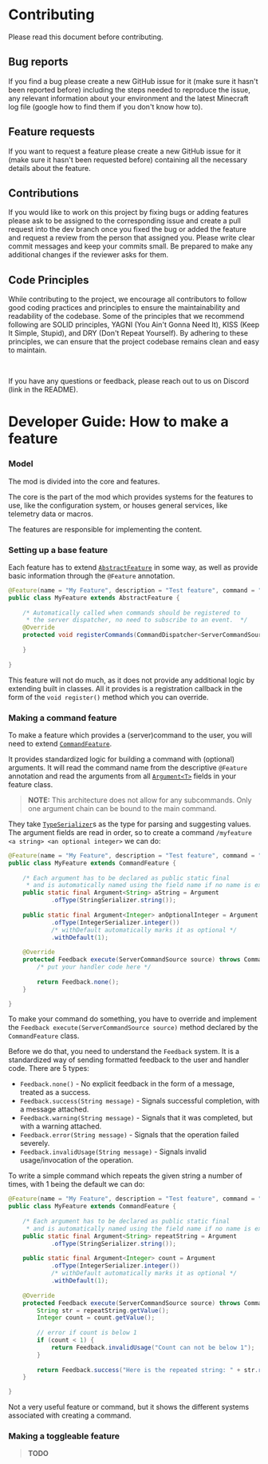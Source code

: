 # Contributing
Please read this document before contributing.

## Bug reports
If you find a bug please create a new GitHub issue for it (make sure it hasn't been reported before) including the steps needed to reproduce the issue, any relevant information about your environment and the latest Minecraft log file (google how to find them if you don't know how to).

## Feature requests
If you want to request a feature please create a new GitHub issue for it (make sure it hasn't been requested before) containing all the necessary details about the feature.

## Contributions
If you would like to work on this project by fixing bugs or adding features please ask to be assigned to the corresponding issue and create a pull request into the dev branch once you fixed the bug or added the feature and request a review from the person that assigned you. Please write clear commit messages and keep your commits small. Be prepared to make any additional changes if the reviewer asks for them.

## Code Principles
While contributing to the project, we encourage all contributors to follow good coding practices and principles to ensure the maintainability and readability of the codebase. Some of the principles that we recommend following are SOLID principles, YAGNI (You Ain't Gonna Need It), KISS (Keep It Simple, Stupid), and DRY (Don't Repeat Yourself). By adhering to these principles, we can ensure that the project codebase remains clean and easy to maintain.

<br>

If you have any questions or feedback, please reach out to us on Discord (link in the README).

# Developer Guide: How to make a feature

### Model
The mod is divided into the core and features.

The core  is the part of the mod which provides systems for
the features  to use, like the configuration system, or
houses general services, like telemetry data or macros.

The features are responsible for implementing the content.

### Setting up a base feature
Each feature has to extend [`AbstractFeature`](src/main/java/com/domain/redstonetools/features/AbstractFeature.java) in some way,
as well as provide basic information through the `@Feature` annotation.

```java
@Feature(name = "My Feature", description = "Test feature", command = "" /* this option is useless unless you extend CommandFeature */)
public class MyFeature extends AbstractFeature {
    
    /* Automatically called when commands should be registered to 
     * the server dispatcher, no need to subscribe to an event.  */
    @Override
    protected void registerCommands(CommandDispatcher<ServerCommandSource> dispatcher, boolean dedicated) {
        
    }
    
}
```

This feature will not do much, as it does not provide any additional logic
by extending built in classes. All it provides is a registration callback
in the form of the `void register()` method which you can override.

### Making a command feature
To make a feature which provides a (server)command to the user,
you will need to extend [`CommandFeature`](src/main/java/com/domain/redstonetools/features/commands/CommandFeature.java).

It provides standardized logic for building a command with (optional) arguments.
It will read the command name from the descriptive `@Feature` annotation and read the arguments
from all [`Argument<T>`](src/main/java/com/domain/redstonetools/features/arguments/Argument.java) fields in your feature class.
> **NOTE:** This architecture does not allow for any subcommands.
> Only one argument chain can be bound to the main command.

They take [`TypeSerializer`](src/main/java/com/domain/redstonetools/features/arguments/TypeSerializer.java)s
as the type for parsing and suggesting values.
The argument fields are read in order, so to create a command `/myfeature <a string> <an optional integer>` we can do:
```java
@Feature(name = "My Feature", description = "Test feature", command = "mycommand")
public class MyFeature extends CommandFeature {
    
    /* Each argument has to be declared as public static final
     * and is automatically named using the field name if no name is explicitly set. */
    public static final Argument<String> aString = Argument
            .ofType(StringSerializer.string());
            
    public static final Argument<Integer> anOptionalInteger = Argument
            .ofType(IntegerSerializer.integer())
            /* withDefault automatically marks it as optional */
            .withDefault(1);
        
    @Override
    protected Feedback execute(ServerCommandSource source) throws CommandSyntaxException {
        /* put your handler code here */
        
        return Feedback.none();
    }

}
```

To make your command do something, you have to override and implement the
`Feedback execute(ServerCommandSource source)` method declared by the `CommandFeature` class.

Before we do that, you need to understand the `Feedback` system. It is a standardized way of
sending formatted feedback to the user and handler code. There are 5 types:
- `Feedback.none()` - No explicit feedback in the form of a message, treated as a success.
- `Feedback.success(String message)` - Signals successful completion, with a message attached.
- `Feedback.warning(String message)` - Signals that it was completed, but with a warning attached.
- `Feedback.error(String message)` - Signals that the operation failed severely.
- `Feedback.invalidUsage(String message)` - Signals invalid usage/invocation of the operation.

To write a simple command which repeats the given string a number of times, with 1 being the default
we can do:
```java
@Feature(name = "My Feature", description = "Test feature", command = "mycommand")
public class MyFeature extends CommandFeature {
    
    /* Each argument has to be declared as public static final
     * and is automatically named using the field name if no name is explicitly set. */
    public static final Argument<String> repeatString = Argument
            .ofType(StringSerializer.string());
            
    public static final Argument<Integer> count = Argument
            .ofType(IntegerSerializer.integer())
            /* withDefault automatically marks it as optional */
            .withDefault(1);
        
    @Override
    protected Feedback execute(ServerCommandSource source) throws CommandSyntaxException {
        String str = repeatString.getValue();
        Integer count = count.getValue();
        
        // error if count is below 1
        if (count < 1) {
            return Feedback.invalidUsage("Count can not be below 1");
        }
        
        return Feedback.success("Here is the repeated string: " + str.repeat(count));
    }

}
```

Not a very useful feature or command, but it shows the different systems
associated with creating a command.

### Making a toggleable feature
> **TODO**